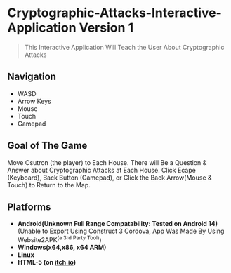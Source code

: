 # Cryptographic-Attacks-Interactive-Application Version 1

> This Interactive Application Will Teach the User About Cryptographic Attacks

## Navigation

* WASD
* Arrow Keys
* Mouse
* Touch
* Gamepad

## Goal of The Game
Move Osutron (the player) to Each House. There will Be a Question & Answer about Cryptographic Attacks at Each House. Click Ecape (Keyboard), Back Button (Gamepad), or Click the Back Arrow(Mouse & Touch) to Return to the Map.

## Platforms

* <b>Android(Unknown Full Range Compatability: Tested on Android 14)</b> (Unable to Export Using Construct 3 Cordova, App Was Made By Using Website2APK<sup>(a 3rd Party Tool)</sup>)
* <b> Windows(x64,x86, x64 ARM) </b>
* <b> Linux </b>
* <b> HTML-5 (on [itch.io](https://paulgamerboy101.itch.io/cryptographic-attacks-interactive-application)) </b>

